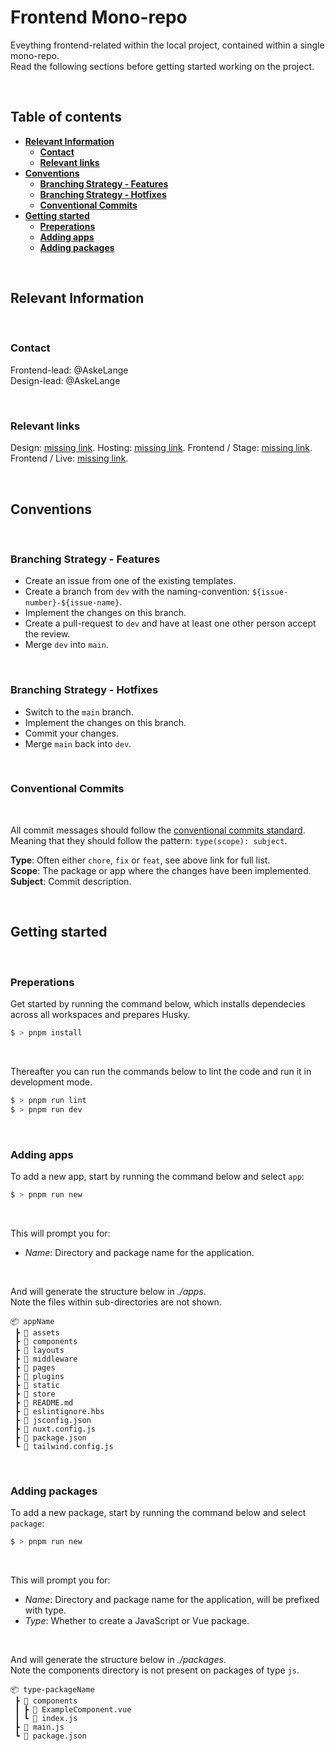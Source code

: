# **Frontend Mono-repo** <!-- omit in toc -->

Eveything frontend-related within the local project, contained within a single mono-repo.<br />
Read the following sections before getting started working on the project.<br />

<br />

## **Table of contents** <!-- omit in toc -->

-   [**Relevant Information**](#relevant-information)
    -   [**Contact**](#contact)
    -   [**Relevant links**](#relevant-links)
-   [**Conventions**](#conventions)
    -   [**Branching Strategy - Features**](#branching-strategy---features)
    -   [**Branching Strategy - Hotfixes**](#branching-strategy---hotfixes)
    -   [**Conventional Commits**](#conventional-commits)
-   [**Getting started**](#getting-started)
    -   [**Preperations**](#preperations)
    -   [**Adding apps**](#adding-apps)
    -   [**Adding packages**](#adding-packages)

<br />

## **Relevant Information**

<br />

### **Contact**

Frontend-lead: @AskeLange<br />
Design-lead: @AskeLange

<br />

### **Relevant links**

Design: [missing link]().
Hosting: [missing link]().
Frontend / Stage: [missing link]().
Frontend / Live: [missing link]().

<br />

## **Conventions**

<br />

### **Branching Strategy - Features**

-   Create an issue from one of the existing templates.
-   Create a branch from `dev` with the naming-convention: `${issue-number}-${issue-name}`.
-   Implement the changes on this branch.
-   Create a pull-request to `dev` and have at least one other person accept the review.
-   Merge `dev` into `main`.

<br />

### **Branching Strategy - Hotfixes**

-   Switch to the `main` branch.
-   Implement the changes on this branch.
-   Commit your changes.
-   Merge `main` back into `dev`.

<br />

### **Conventional Commits**

<br />

All commit messages should follow the [conventional commits standard](https://www.conventionalcommits.org/en/v1.0.0/).<br />
Meaning that they should follow the pattern: `type(scope): subject`.

**Type**: Often either `chore`, `fix` or `feat`, see above link for full list.<br />
**Scope**: The package or app where the changes have been implemented.<br />
**Subject**: Commit description.

<br />

## **Getting started**

<br />

### **Preperations**

Get started by running the command below, which installs dependecies across all workspaces and prepares Husky.

```bash
$ > pnpm install
```

<br />

Thereafter you can run the commands below to lint the code and run it in development mode.

```bash
$ > pnpm run lint
$ > pnpm run dev
```

<br />

### **Adding apps**

To add a new app, start by running the command below and select `app`:

```bash
$ > pnpm run new
```

<br />

This will prompt you for:<br />

-   _Name_: Directory and package name for the application.

<br />

And will generate the structure below in _./apps_.<br />
Note the files within sub-directories are not shown.

```
📦 appName
 ┣ 📂 assets
 ┣ 📂 components
 ┣ 📂 layouts
 ┣ 📂 middleware
 ┣ 📂 pages
 ┣ 📂 plugins
 ┣ 📂 static
 ┣ 📂 store
 ┣ 📜 README.md
 ┣ 📜 eslintignore.hbs
 ┣ 📜 jsconfig.json
 ┣ 📜 nuxt.config.js
 ┣ 📜 package.json
 ┗ 📜 tailwind.config.js
```

<br />

### **Adding packages**

To add a new package, start by running the command below and select `package`:

```bash
$ > pnpm run new
```

<br />

This will prompt you for:<br />

-   _Name_: Directory and package name for the application, will be prefixed with type.
-   _Type_: Whether to create a JavaScript or Vue package.

<br />

And will generate the structure below in _./packages_.<br />
Note the components directory is not present on packages of type `js`.

```
📦 type-packageName
 ┣ 📂 components
 ┃ ┣ 📜 ExampleComponent.vue
 ┃ ┗ 📜 index.js
 ┣ 📜 main.js
 ┗ 📜 package.json
```

<br />
